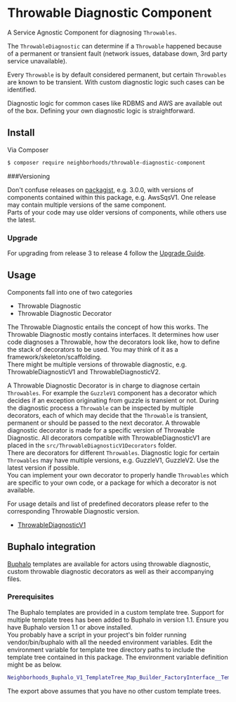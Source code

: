 # Throwable Diagnostic Component

A Service Agnostic Component for diagnosing `Throwables`. 

The `ThrowableDiagnostic` can determine if a `Throwable` happened because of a permanent or transient fault (network issues, database down, 3rd party service unavailable).

Every `Throwable` is by default considered permanent, but certain `Throwables` are known to be transient. With custom diagnostic logic such cases can be identified.

Diagnostic logic for common cases like RDBMS and AWS are available out of the box. Defining your own diagnostic logic is straightforward.

## Install

Via Composer

```bash
$ composer require neighborhoods/throwable-diagnostic-component
```

###Versioning

Don't confuse releases on [packagist](https://packagist.org/packages/neighborhoods/throwable-diagnostic-component), e.g. 3.0.0, with versions of components contained within this package, e.g. AwsSqsV1. One release may contain multiple versions of the same component.  
Parts of your code may use older versions of components, while others use the latest.

### Upgrade

For upgrading from release 3 to release 4 follow the [Upgrade Guide](docs/UpgradeGuide.md).

## Usage

Components fall into one of two categories
* Throwable Diagnostic
* Throwable Diagnostic Decorator

The Throwable Diagnostic entails the concept of how this works. The Throwable Diagnostic mostly contains interfaces. It determines how user code diagnoses a Throwable, how the decorators look like, how to define the stack of decorators to be used. You may think of it as a framework/skeleton/scaffolding.  
There might be multiple versions of throwable diagnostic, e.g. ThrowableDiagnosticV1 and ThrowableDiagnosticV2.

A Throwable Diagnostic Decorator is in charge to diagnose certain `Throwables`. For example the `GuzzleV1` component has a decorator which decides if an exception originating from guzzle is transient or not. During the diagnostic process a `Throwable` can be inspected by multiple decorators, each of which may decide that the `Throwable` is transient, permanent or should be passed to the next decorator.
A throwable diagnostic decorator is made for a specific version of Throwable Diagnostic. All decorators compatible with ThrowableDiagnosticV1 are placed in the `src/ThrowableDiagnosticV1Decorators` folder.  
There are decorators for different `Throwables`. Diagnostic logic for certain `Throwables` may have multiple versions, e.g. GuzzleV1, GuzzleV2. Use the latest version if possible.  
You can implement your own decorator to properly handle `Throwables` which are specific to your own code, or a package for which a decorator is not available.

For usage details and list of predefined decorators please refer to the corresponding Throwable Diagnostic version.

* [ThrowableDiagnosticV1](src/ThrowableDiagnosticV1/README.md)

## Buphalo integration

[Buphalo](https://github.com/neighborhoods/Buphalo) templates are available for actors using throwable diagnostic, custom throwable diagnostic decorators as well as their accompanying files.

### Prerequisites

The Buphalo templates are provided in a custom template tree. Support for multiple template trees has been added to Buphalo in version 1.1. Ensure you have Buphalo version 1.1 or above installed.  
You probably have a script in your project's bin folder running vendor/bin/buphalo with all the needed environment variables. Edit the environment variable for template tree directory paths to include the template tree contained in this package. The environment variable definition might be as below.
```bash
Neighborhoods_Buphalo_V1_TemplateTree_Map_Builder_FactoryInterface__TemplateTreeDirectoryPaths=default:$PWD/vendor/neighborhoods/buphalo/template-tree/V1,diagnostic:$PWD/vendor/neighborhoods/throwable-diagnostic-component/template-tree/BuphaloV1
```

The export above assumes that you have no other custom template trees.
